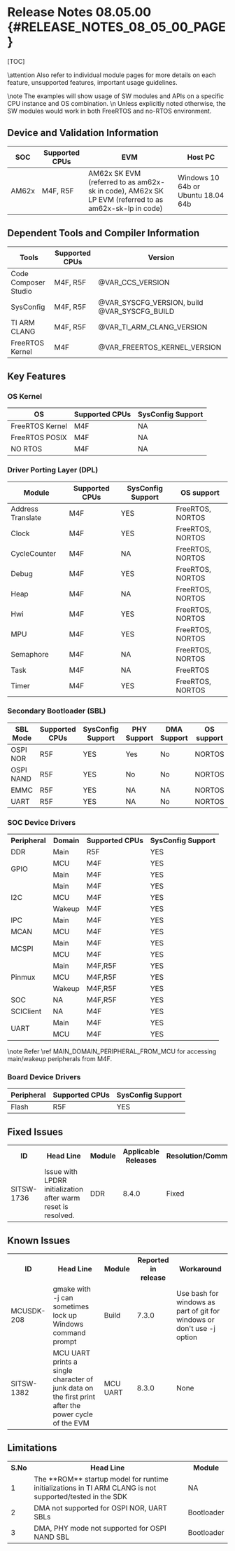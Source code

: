 # Release Notes 08.05.00 {#RELEASE_NOTES_08_05_00_PAGE}

[TOC]

\attention Also refer to individual module pages for more details on each feature, unsupported features, important usage guidelines.

\note The examples will show usage of SW modules and APIs on a specific CPU instance and OS combination. \n
      Unless explicitly noted otherwise, the SW modules would work in both FreeRTOS and no-RTOS environment.

## Device and Validation Information


SOC    | Supported CPUs  | EVM                                              | Host PC
-------|-----------------|--------------------------------------------------|-----------------------------------
AM62x  | M4F, R5F        | AM62x SK EVM (referred to as am62x-sk in code), AM62x SK LP EVM (referred to as am62x-sk-lp in code)  | Windows 10 64b or Ubuntu 18.04 64b



## Dependent Tools and Compiler Information

Tools                   | Supported CPUs | Version
------------------------|----------------|-----------------------
Code Composer Studio    | M4F, R5F       | @VAR_CCS_VERSION
SysConfig               | M4F, R5F       | @VAR_SYSCFG_VERSION, build @VAR_SYSCFG_BUILD
TI ARM CLANG            | M4F, R5F       | @VAR_TI_ARM_CLANG_VERSION
FreeRTOS Kernel         | M4F            | @VAR_FREERTOS_KERNEL_VERSION

## Key Features

### OS Kernel

OS              | Supported CPUs  | SysConfig Support
----------------|-----------------|-------------------
FreeRTOS Kernel | M4F         | NA
FreeRTOS POSIX  | M4F         | NA
NO RTOS         | M4F         | NA

### Driver Porting Layer (DPL)

Module            | Supported CPUs  | SysConfig Support | OS support
------------------|-----------------|-------------------|------------------
Address Translate | M4F         | YES               | FreeRTOS, NORTOS
Clock             | M4F         | YES               | FreeRTOS, NORTOS
CycleCounter      | M4F         | NA                | FreeRTOS, NORTOS
Debug             | M4F         | YES               | FreeRTOS, NORTOS
Heap              | M4F         | NA                | FreeRTOS, NORTOS
Hwi               | M4F         | YES               | FreeRTOS, NORTOS
MPU               | M4F         | YES               | FreeRTOS, NORTOS
Semaphore         | M4F         | NA                | FreeRTOS, NORTOS
Task              | M4F         | NA                | FreeRTOS
Timer             | M4F         | YES               | FreeRTOS, NORTOS

### Secondary Bootloader (SBL)

SBL Mode  | Supported CPUs | SysConfig Support | PHY Support | DMA Support | OS support
----------|----------------|-------------------|-------------|-------------|--------------------------------------------------------
OSPI NOR  | R5F            | YES               | Yes         |   No        | NORTOS
OSPI NAND | R5F            | YES               | No          |   No        | NORTOS
EMMC      | R5F            | YES               | NA          |   NA        | NORTOS
UART      | R5F            | YES               | NA          |   No        | NORTOS


### SOC Device Drivers

<table>
    <tr>
        <th>Peripheral</th>
        <th>Domain</th>
        <th>Supported CPUs</th>
        <th>SysConfig Support</th>
    </tr>
    <tr>
        <td>DDR</td>
        <td>Main</td>
        <td>R5F</td>
        <td>YES</td>
    </tr>
    <tr>
        <td rowspan=2>GPIO</td>
        <td>MCU</td>
        <td>M4F</td>
        <td>YES</td>
    </tr>
    <tr>
        <td>Main</td>
        <td>M4F</td>
        <td>YES</td>
    </tr>
    <tr>
        <td rowspan=3>I2C </td>
        <td>Main</td>
        <td>M4F</td>
        <td>YES</td>
    </tr>
    <tr>
        <td>MCU</td>
        <td>M4F</td>
        <td>YES</td>
    </tr>
    <tr>
        <td>Wakeup</td>
        <td>M4F</td>
        <td>YES</td>
    </tr>
    <tr>
        <td>IPC</td>
        <td>Main</td>
        <td>M4F</td>
        <td>YES</td>
    </tr>
    <tr>
        <td>MCAN</td>
        <td>MCU</td>
        <td>M4F</td>
        <td>YES</td>
    </tr>
    <tr>
        <td rowspan=2>MCSPI</td>
        <td>Main</td>
        <td>M4F</td>
        <td>YES</td>
    </tr>
    <tr>
        <td>MCU</td>
        <td>M4F</td>
        <td>YES</td>
    </tr>
    <tr>
        <td rowspan=3>Pinmux</td>
        <td>Main</td>
        <td>M4F,R5F</td>
        <td>YES</td>
    </tr>
    <tr>
        <td>MCU</td>
        <td>M4F,R5F</td>
        <td>YES</td>
    </tr>
    <tr>
        <td>Wakeup</td>
        <td>M4F,R5F</td>
        <td>YES</td>
    </tr>
    <tr>
        <td>SOC</td>
        <td>NA</td>
        <td>M4F,R5F</td>
        <td>YES</td>
    </tr>
    <tr>
        <td>SCIClient</td>
        <td>NA</td>
        <td>M4F</td>
        <td>YES</td>
    </tr>
    <tr>
        <td rowspan=2>UART</td>
        <td>Main</td>
        <td>M4F</td>
        <td>YES</td>
    </tr>
    <tr>
        <td>MCU</td>
        <td>M4F</td>
        <td>YES</td>
    </tr>
</table>

\note Refer \ref MAIN_DOMAIN_PERIPHERAL_FROM_MCU for accessing main/wakeup peripherals from M4F.
### Board Device Drivers

Peripheral | Supported CPUs | SysConfig Support
-----------|----------------|-------------------
Flash      | R5F            | YES

## Fixed Issues

<table>
<tr>
    <th> ID
    <th> Head Line
    <th> Module
    <th> Applicable Releases
    <th> Resolution/Comments
</tr>
<tr>
    <td> SITSW-1736
    <td> Issue with LPDRR initialization after warm reset is resolved.
    <td> DDR
    <td> 8.4.0
    <td> Fixed
</tr>
</table>

## Known Issues

<table>
<tr>
    <th> ID
    <th> Head Line
    <th> Module
    <th> Reported in release
    <th> Workaround
</tr>
<tr>
    <td> MCUSDK-208
    <td> gmake with -j can sometimes lock up Windows command prompt
    <td> Build
    <td> 7.3.0
    <td> Use bash for windows as part of git for windows or don't use -j option
</tr>
<tr>
    <td> SITSW-1382
    <td> MCU UART prints a single character of junk data on the first print after the power cycle of the EVM
    <td> MCU UART
    <td> 8.3.0
    <td> None
</tr>
</table>

## Limitations

<table>
<tr>
    <th> S.No
    <th> Head Line
    <th> Module
</tr>
<tr>
    <td> 1
    <td> The **ROM** startup model for runtime initializations in TI ARM CLANG is not supported/tested in the SDK
    <td> NA
</tr>
<tr>
    <td> 2
    <td> DMA not supported for OSPI NOR, UART SBLs
    <td> Bootloader
</tr>
<tr>
    <td> 3
    <td> DMA, PHY mode not supported for OSPI NAND SBL
    <td> Bootloader
</tr>
</table>
